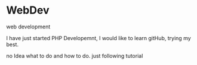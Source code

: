 # WebDev
web development

I have just started PHP Developemnt, I would like to learn gitHub, trying my best.

no Idea what to do and how to do.
just following tutorial
